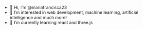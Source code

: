 - 👋 Hi, I’m @mariafrancisca23
- 👀 I’m interested in web development, machine learning, artificial intelligence and much more! 
- 🌱 I’m currently learning react and three.js 


